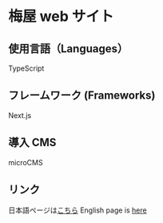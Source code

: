 # 梅屋 web サイト

## 使用言語（Languages）

TypeScript

## フレームワーク (Frameworks)

Next.js

## 導入 CMS

microCMS

## リンク

日本語ページは[こちら](https://umeya.life/)
English page is [here](https://umeya.life/en)
